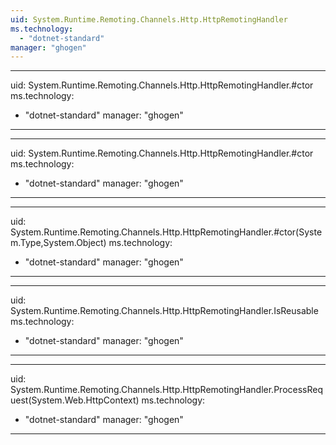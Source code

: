 ```yaml
---
uid: System.Runtime.Remoting.Channels.Http.HttpRemotingHandler
ms.technology: 
  - "dotnet-standard"
manager: "ghogen"
---
```


---
uid: System.Runtime.Remoting.Channels.Http.HttpRemotingHandler.#ctor
ms.technology: 
  - "dotnet-standard"
manager: "ghogen"
---

---
uid: System.Runtime.Remoting.Channels.Http.HttpRemotingHandler.#ctor
ms.technology: 
  - "dotnet-standard"
manager: "ghogen"
---

---
uid: System.Runtime.Remoting.Channels.Http.HttpRemotingHandler.#ctor(System.Type,System.Object)
ms.technology: 
  - "dotnet-standard"
manager: "ghogen"
---

---
uid: System.Runtime.Remoting.Channels.Http.HttpRemotingHandler.IsReusable
ms.technology: 
  - "dotnet-standard"
manager: "ghogen"
---

---
uid: System.Runtime.Remoting.Channels.Http.HttpRemotingHandler.ProcessRequest(System.Web.HttpContext)
ms.technology: 
  - "dotnet-standard"
manager: "ghogen"
---

